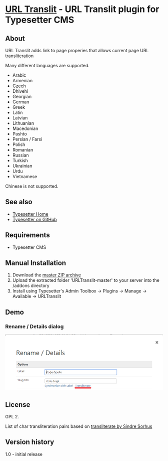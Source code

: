 # [URL Translit](https://github.com/mahotilo/URLTranslit) - URL Translit plugin for Typesetter CMS

## About
URL Translit adds link to page properies that allows current page URL transliteration 


Many different languages are supported.
* Arabic
* Armenian
* Czech
* Dhivehi
* Georgian
* German
* Greek
* Latin
* Latvian
* Lithuanian
* Macedonian
* Pashto
* Persian / Farsi
* Polish
* Romanian
* Russian
* Turkish
* Ukrainian
* Urdu
* Vietnamese

Chinese is not supported.

## See also 
* [Typesetter Home](http://www.typesettercms.com)
* [Typesetter on GitHub](https://github.com/Typesetter/Typesetter)


## Requirements
* Typesetter CMS

## Manual Installation
1. Download the [master ZIP archive](https://github.com/mahotilo/URLTranslit/archive/master.zip)
2. Upload the extracted folder 'URLTranslit-master' to your server into the /addons directory
3. Install using Typesetter's Admin Toolbox &rarr; Plugins &rarr; Manage &rarr; Available &rarr; URLTranslit


## Demo
### Rename / Details dialog
![image](demo/dialog.png)

## License
GPL 2.

List of char transliteration pairs based on [transliterate by Sindre Sorhus](https://github.com/sindresorhus/transliterate)

## Version history
1.0
	- initial release
